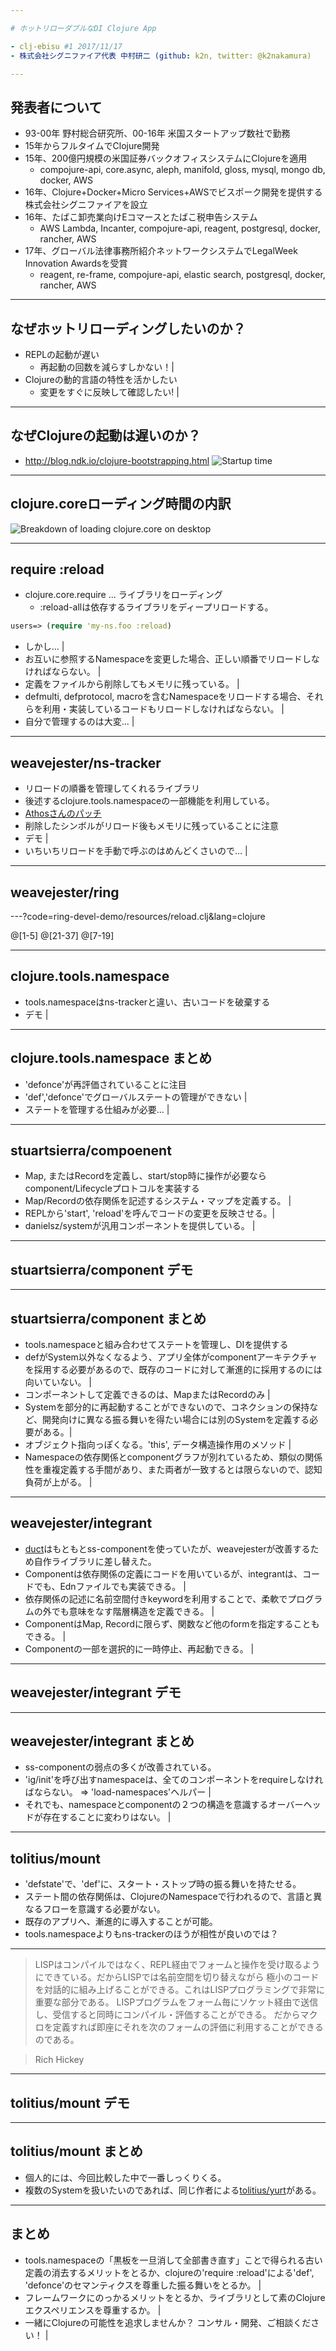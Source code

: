 ```yaml
---

# ホットリローダブルなDI Clojure App

- clj-ebisu #1 2017/11/17
- 株式会社シグニファイア代表 中村研二 (github: k2n, twitter: @k2nakamura)

---
```


## 発表者について

- 93-00年 野村総合研究所、00-16年 米国スタートアップ数社で勤務
- 15年からフルタイムでClojure開発
- 15年、200億円規模の米国証券バックオフィスシステムにClojureを適用
    - compojure-api, core.async, aleph, manifold, gloss, mysql, mongo db, docker, AWS
- 16年、Clojure+Docker+Micro Services+AWSでビスポーク開発を提供する株式会社シグニファイアを設立
- 16年、たばこ卸売業向けEコマースとたばこ税申告システム
    - AWS Lambda, Incanter, compojure-api, reagent, postgresql, docker, rancher, AWS
- 17年、グローバル法律事務所紹介ネットワークシステムでLegalWeek Innovation Awardsを受賞
    - reagent, re-frame, compojure-api, elastic search, postgresql, docker, rancher, AWS

---

## なぜホットリローディングしたいのか？

- REPLの起動が遅い
    - 再起動の回数を減らすしかない！|
-  Clojureの動的言語の特性を活かしたい
    - 変更をすぐに反映して確認したい! | 

---

## なぜClojureの起動は遅いのか？

- http://blog.ndk.io/clojure-bootstrapping.html
![Startup time](doc/img/hello_world_all.png)

---

## clojure.coreローディング時間の内訳

![Breakdown of loading clojure.core on desktop](doc/img/desktop_core_time.png)

---

## require :reload

- clojure.core.require ... ライブラリをローディング
    - :reload-allは依存するライブラリをディープリロードする。

```clojure
users=> (require 'my-ns.foo :reload)
```

- しかし... |
- お互いに参照するNamespaceを変更した場合、正しい順番でリロードしなければならない。 |
- 定義をファイルから削除してもメモリに残っている。 |
- defmulti, defprotocol, macroを含むNamespaceをリロードする場合、それらを利用・実装しているコードもリロードしなければならない。 |
- 自分で管理するのは大変... |

---

## weavejester/ns-tracker

- リロードの順番を管理してくれるライブラリ
- 後述するclojure.tools.namespaceの一部機能を利用している。
- [Athosさんのパッチ](https://github.com/weavejester/ns-tracker/pull/17) 
- 削除したシンボルがリロード後もメモリに残っていることに注意 
- デモ |
- いちいちリロードを手動で呼ぶのはめんどくさいので... |
---

## weavejester/ring

---?code=ring-devel-demo/resources/reload.clj&lang=clojure

@[1-5]
@[21-37]
@[7-19]
 
---

## clojure.tools.namespace

- tools.namespaceはns-trackerと違い、古いコードを破棄する 
- デモ |

---

## clojure.tools.namespace まとめ

- 'defonce'が再評価されていることに注目 
- 'def','defonce'でグローバルステートの管理ができない |
- ステートを管理する仕組みが必要... |

---

## stuartsierra/compoenent

- Map, またはRecordを定義し、start/stop時に操作が必要ならcomponent/Lifecycleプロトコルを実装する
- Map/Recordの依存関係を記述するシステム・マップを定義する。 | 
- REPLから'start', 'reload'を呼んでコードの変更を反映させる。|
- danielsz/systemが汎用コンポーネントを提供している。 | 

--- 

## stuartsierra/component デモ

---

## stuartsierra/component まとめ

- tools.namespaceと組み合わせてステートを管理し、DIを提供する
- defがSystem以外なくなるよう、アプリ全体がcomponentアーキテクチャを採用する必要があるので、既存のコードに対して漸進的に採用するのには向いていない。 |
- コンポーネントして定義できるのは、MapまたはRecordのみ |
- Systemを部分的に再起動することができないので、コネクションの保持など、開発向けに異なる振る舞いを得たい場合には別のSystemを定義する必要がある。|
- オブジェクト指向っぽくなる。'this', データ構造操作用のメソッド |
- Namespaceの依存関係とcomponentグラフが別れているため、類似の関係性を重複定義する手間があり、また両者が一致するとは限らないので、認知負荷が上がる。 |

---

## weavejester/integrant

- [duct](https://github.com/duct-framework/duct)はもともとss-componentを使っていたが、weavejesterが改善するため自作ライブラリに差し替えた。
- Componentは依存関係の定義にコードを用いているが、integrantは、コードでも、Ednファイルでも実装できる。 |
- 依存関係の記述に名前空間付きkeywordを利用することで、柔軟でプログラムの外でも意味をなす階層構造を定義できる。 |
- ComponentはMap, Recordに限らず、関数など他のformを指定することもできる。 |
- Componentの一部を選択的に一時停止、再起動できる。 |

---

## weavejester/integrant デモ

---

## weavejester/integrant まとめ

- ss-componentの弱点の多くが改善されている。
- 'ig/init'を呼び出すnamespaceは、全てのコンポーネントをrequireしなければならない。 => 'load-namespaces'ヘルパー |
- それでも、namespaceとcomponentの２つの構造を意識するオーバーヘッドが存在することに変わりはない。 |

---

## tolitius/mount

- 'defstate'で、'def'に、スタート・ストップ時の振る舞いを持たせる。
- ステート間の依存関係は、ClojureのNamespaceで行われるので、言語と異なるフローを意識する必要がない。
- 既存のアプリへ、漸進的に導入することが可能。
- tools.namespaceよりもns-trackerのほうが相性が良いのでは？

---

> LISPはコンパイルではなく、REPL経由でフォームと操作を受け取るようにできている。だからLISPでは名前空間を切り替えながら
極小のコードを対話的に組み上げることができる。これはLISPプログラミングで非常に重要な部分である。
LISPプログラムをフォーム毎にソケット経由で送信し、受信すると同時にコンパイル・評価することができる。
だからマクロを定義すれば即座にそれを次のフォームの評価に利用することができるのである。

> Rich Hickey

---

## tolitius/mount デモ

---

## tolitius/mount まとめ

- 個人的には、今回比較した中で一番しっくりくる。
- 複数のSystemを扱いたいのであれば、同じ作者による[tolitius/yurt](https://github.com/tolitius/yurt)がある。

---

## まとめ

- tools.namespaceの「黒板を一旦消して全部書き直す」ことで得られる古い定義の消去するメリットをとるか、clojureの'require :reload'による'def', 'defonce'のセマンティクスを尊重した振る舞いをとるか。 |
- フレームワークにのっかるメリットをとるか、ライブラリとして素のClojureエクスペリエンスを尊重するか。 |
- 一緒にClojureの可能性を追求しませんか？ コンサル・開発、ご相談ください！ |

